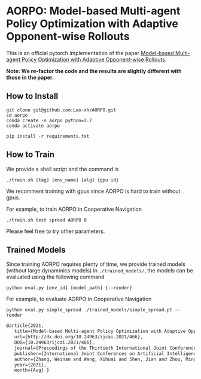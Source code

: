 # AORPO: Model-based Multi-agent Policy Optimization with Adaptive Opponent-wise Rollouts

This is an official pytorch implementation of the paper [Model-based Multi-agent Policy Optimization with Adaptive Opponent-wise Rollouts](https://arxiv.org/abs/2105.03363).

**Note: We re-factor the code and the results are slightly different with those in the paper.**

## How to Install

```shell
git clone git@github.com:Leo-xh/AORPO.git
cd aorpo
conda create -n aorpo python=3.7
conda activate aorpo

pip install -r requirements.txt
```

## How to Train

We provide a shell script and the command is

```shell
./train.sh [tag] [env_name] [alg] {gpu id}
```

We recomment training with gpus since AORPO is hard to train without gpus.

For example, to train AORPO in Cooperative Navigation

```shell
./train.sh test spread AORPO 0
```

Please feel free to try other parameters.

## Trained Models

Since training AORPO requires plenty of time, we provide trained models (without large dynammics models) in `./trained_models/`, the models can be evaluated using the following command

```shell
python eval.py [env_id] [model_path] {--render}
```

For example, to evaluate AORPO in Cooperative Navigation

```shell
python eval.py simple_spread ./trained_models/simple_spread.pt --render
```

```tex
@article{2021,
   title={Model-based Multi-agent Policy Optimization with Adaptive Opponent-wise Rollouts},
   url={http://dx.doi.org/10.24963/ijcai.2021/466},
   DOI={10.24963/ijcai.2021/466},
   journal={Proceedings of the Thirtieth International Joint Conference on Artificial Intelligence},
   publisher={International Joint Conferences on Artificial Intelligence Organization},
   author={Zhang, Weinan and Wang, Xihuai and Shen, Jian and Zhou, Ming},
   year={2021},
   month={Aug} }
```
